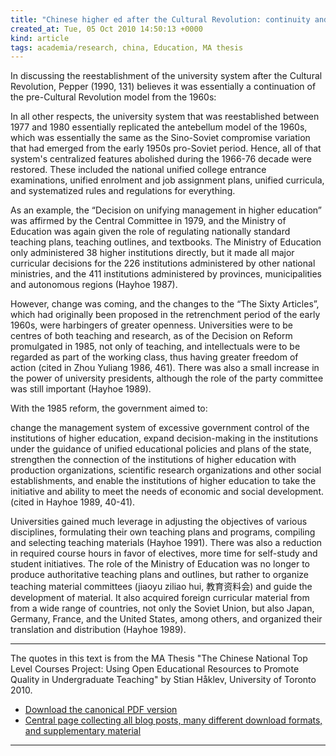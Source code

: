 ```yaml
---
title: "Chinese higher ed after the Cultural Revolution: continuity and change"
created_at: Tue, 05 Oct 2010 14:50:13 +0000
kind: article
tags: academia/research, china, Education, MA thesis
---
```


In discussing the reestablishment of the university system after the
Cultural Revolution, Pepper (1990, 131) believes it was essentially a
continuation of the pre-Cultural Revolution model from the 1960s:

In all other respects, the university system that was reestablished
between 1977 and 1980 essentially replicated the antebellum model of the
1960s, which was essentially the same as the Sino-Soviet compromise
variation that had emerged from the early 1950s pro-Soviet period.
Hence, all of that system's centralized features abolished during the
1966-76 decade were restored. These included the national unified
college entrance examinations, unified enrolment and job assignment
plans, unified curricula, and systematized rules and regulations for
everything.

As an example, the “Decision on unifying management in higher education”
was affirmed by the Central Committee in 1979, and the Ministry of
Education was again given the role of regulating nationally standard
teaching plans, teaching outlines, and textbooks. The Ministry of
Education only administered 38 higher institutions directly, but it made
all major curricular decisions for the 226 institutions administered by
other national ministries, and the 411 institutions administered by
provinces, municipalities and autonomous regions (Hayhoe 1987).

However, change was coming, and the changes to the “The Sixty Articles”,
which had originally been proposed in the retrenchment period of the
early 1960s, were harbingers of greater openness. Universities were to
be centres of both teaching and research, as of the Decision on Reform
promulgated in 1985, not only of teaching, and intellectuals were to be
regarded as part of the working class, thus having greater freedom of
action (cited in Zhou Yuliang 1986, 461). There was also a small
increase in the power of university presidents, although the role of the
party committee was still important (Hayhoe 1989).

With the 1985 reform, the government aimed to:

change the management system of excessive government control of the
institutions of higher education, expand decision-making in the
institutions under the guidance of unified educational policies and
plans of the state, strengthen the connection of the institutions of
higher education with production organizations, scientific research
organizations and other social establishments, and enable the
institutions of higher education to take the initiative and ability to
meet the needs of economic and social development. (cited in Hayhoe
1989, 40-41).

Universities gained much leverage in adjusting the objectives of various
disciplines, formulating their own teaching plans and programs,
compiling and selecting teaching materials (Hayhoe 1991). There was also
a reduction in required course hours in favor of electives, more time
for self-study and student initiatives. The role of the Ministry of
Education was no longer to produce authoritative teaching plans and
outlines, but rather to organize teaching material committees (jiaoyu
ziliao hui, 教育资料会) and guide the development of material. It also
acquired foreign curricular material from from a wide range of
countries, not only the Soviet Union, but also Japan, Germany, France,
and the United States, among others, and organized their translation and
distribution (Hayhoe 1989).

* * * * *

The quotes in this text is from the MA Thesis "The Chinese National Top
Level Courses Project: Using Open Educational Resources to Promote
Quality in Undergraduate Teaching" by Stian Håklev, University of
Toronto 2010.

-   [Download the canonical PDF
  version](http://reganmian.net/top-level-courses/Haklev_Stian_201009_MA_thesis.pdf)
-   [Central page collecting all blog posts, many different download
  formats, and supplementary
  material](http://reganmian.net/top-level-courses)

* * * * *
